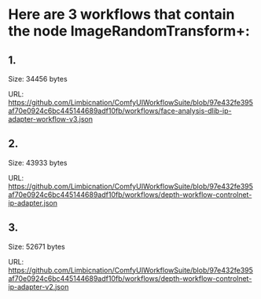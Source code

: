 # Here are 3 workflows that contain the node ImageRandomTransform+:

## 1. 

Size: 34456 bytes

URL: https://github.com/Limbicnation/ComfyUIWorkflowSuite/blob/97e432fe395af70e0924c6bc445144689adf10fb/workflows/face-analysis-dlib-ip-adapter-workflow-v3.json

## 2. 

Size: 43933 bytes

URL: https://github.com/Limbicnation/ComfyUIWorkflowSuite/blob/97e432fe395af70e0924c6bc445144689adf10fb/workflows/depth-workflow-controlnet-ip-adapter.json

## 3. 

Size: 52671 bytes

URL: https://github.com/Limbicnation/ComfyUIWorkflowSuite/blob/97e432fe395af70e0924c6bc445144689adf10fb/workflows/depth-workflow-controlnet-ip-adapter-v2.json

